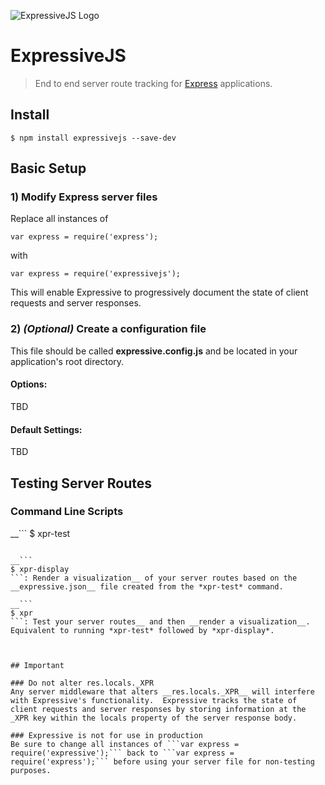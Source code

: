 ![ExpressiveJS Logo](https://raw.githubusercontent.com/venogram/ExpressiveJS/master/gui/report/public/images/blackEXPRLogo@2x.png)



# ExpressiveJS
> End to end server route tracking for [Express](https://expressjs.com/) applications.



## Install
```
$ npm install expressivejs --save-dev
```



## Basic Setup

### 1) Modify Express server files
Replace all instances of 
```
var express = require('express');
```

with
```
var express = require('expressivejs');
```

This will enable Expressive to progressively document the state of client requests and server responses.


### 2) *(Optional)* Create a configuration file 

This file should be called __expressive.config.js__ and be located in your application's root directory.

#### Options:
TBD

#### Default Settings:
TBD



## Testing Server Routes

### Command Line Scripts
__```
$ xpr-test
```: Test your server routes__.  Sends http requests to your Express server using request methods, routes, and bodies specified either by your __expressive.config.js__ configuration file or by Expressive's default settings.  This will create an __expressive.json__ file in your application's root directory where information on request and response states is stored.

__```
$ xpr-display
```: Render a visualization__ of your server routes based on the __expressive.json__ file created from the *xpr-test* command.

__```
$ xpr
```: Test your server routes__ and then __render a visualization__.  Equivalent to running *xpr-test* followed by *xpr-display*.



## Important

### Do not alter res.locals._XPR
Any server middleware that alters __res.locals._XPR__ will interfere with Expressive's functionality.  Expressive tracks the state of client requests and server responses by storing information at the _XPR key within the locals property of the server response body.

### Expressive is not for use in production
Be sure to change all instances of ```var express = require('expressive');``` back to ```var express = require('express');``` before using your server file for non-testing purposes.